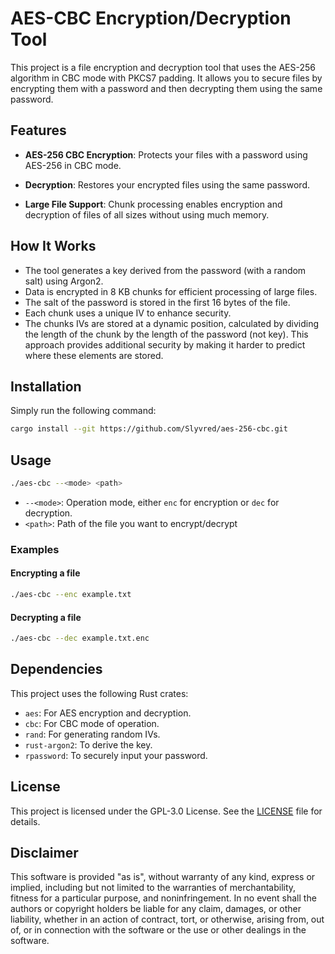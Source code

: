 # AES-CBC Encryption/Decryption Tool

This project is a file encryption and decryption tool that uses the AES-256 algorithm in CBC mode with PKCS7 padding. It allows you to secure files by encrypting them with a password and then decrypting them using the same password.

## Features

- **AES-256 CBC Encryption**: Protects your files with a password using AES-256 in CBC mode.

- **Decryption**: Restores your encrypted files using the same password.

- **Large File Support**: Chunk processing enables encryption and decryption of files of all sizes without using much memory.

## How It Works

- The tool generates a key derived from the password (with a random salt) using Argon2.
- Data is encrypted in 8 KB chunks for efficient processing of large files.
- The salt of the password is stored in the first 16 bytes of the file.
- Each chunk uses a unique IV to enhance security.
- The chunks IVs are stored at a dynamic position, calculated by dividing the length of the chunk by the length of the password (not key). This approach provides additional security by making it harder to predict where these elements are stored.

## Installation

Simply run the following command:
```sh
cargo install --git https://github.com/Slyvred/aes-256-cbc.git

```

## Usage

```sh
./aes-cbc --<mode> <path>
```

- `--<mode>`: Operation mode, either `enc` for encryption or `dec` for decryption.
- `<path>`: Path of the file you want to encrypt/decrypt

### Examples

#### Encrypting a file

```sh
./aes-cbc --enc example.txt
```

#### Decrypting a file

```sh
./aes-cbc --dec example.txt.enc
```

## Dependencies

This project uses the following Rust crates:

- `aes`: For AES encryption and decryption.
- `cbc`: For CBC mode of operation.
- `rand`: For generating random IVs.
- `rust-argon2`: To derive the key.
- `rpassword`: To securely input your password.

## License

This project is licensed under the GPL-3.0 License. See the [LICENSE](LICENSE) file for details.

## Disclaimer

This software is provided "as is", without warranty of any kind, express or implied, including but not limited to the warranties of merchantability, fitness for a particular purpose, and noninfringement. In no event shall the authors or copyright holders be liable for any claim, damages, or other liability, whether in an action of contract, tort, or otherwise, arising from, out of, or in connection with the software or the use or other dealings in the software.
